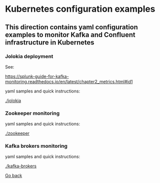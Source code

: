 # Kubernetes configuration examples

## This direction contains yaml configuration examples to monitor Kafka and Confluent infrastructure in Kubernetes

### Jolokia deployment

See:

https://splunk-guide-for-kafka-monitoring.readthedocs.io/en/latest/chapter2_metrics.html#id1

yaml samples and quick instructions:

[./jolokia](./jolokia/)

### Zookeeper monitoring

yaml samples and quick instructions:

[./zookeeper](./zookeeper/)

### Kafka brokers monitoring

yaml samples and quick instructions:

[./kafka-brokers](./kafka-brokers/)

[Go back](../)